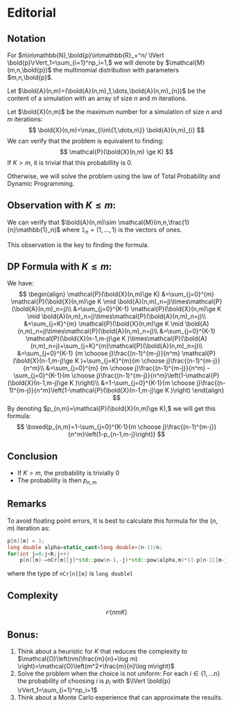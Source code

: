 # Editorial

## Notation

For $n\in\mathbb{N},\bold{p}\in\mathbb{R}_+^n/ \lVert \bold{p}\rVert_1=\sum_{i=1}^np_i=1,$ we will denote by $\mathcal{M}(m,n,\bold{p})$ the multinomial distribution with parameters $m,n,\bold{p}$.

Let $\bold{A}(n,m)=(\bold{A}(n,m)_1,\dots,\bold{A}(n,m)_{n})$ be the content of a simulation with an array of size $n$ and $m$ iterations.

Let $\bold{X}(n,m)$ be the maximum number for a simulation of size $n$ and $m$ iterations:   
$$
\bold{X}(n,m)=\max_{i\in\{1,\dots,n\}} \bold{A}(n,m)_{i}
$$
We can verify that the problem is equivalent to finding:
$$
\mathcal{P}(\bold{X}(n,m) \ge K)
$$
If $K>m,$ it is trivial that this probabillity is $0.$

Otherwise, we will solve the problem using the law of Total Probability and Dynamic Programming. 

## Observation with $K\leq m:$

We can verify that $\bold{A}(n,m)\sim \mathcal{M}(m,n,\frac{1}{n}\mathbb{1}_n)$ where $\mathbb{1}_n =(1,\dots,1)$ is the vectors of ones.

This observation is the key to finding the formula.

## DP Formula with $K\leq m:$

We have:
$$
\begin{align}
\mathcal{P}(\bold{X}(n,m)\ge K)
&=\sum_{j=0}^{m} \mathcal{P}(\bold{X}(n,m)\ge K  \mid \bold{A}(n,m)_n=j)\times\mathcal{P}(\bold{A}(n,m)_n=j)\\
&=\sum_{j=0}^{K-1} \mathcal{P}(\bold{X}(n,m)\ge K  \mid \bold{A}(n,m)_n=j)\times\mathcal{P}(\bold{A}(n,m)_n=j)\\
&+\sum_{j=K}^{m} \mathcal{P}(\bold{X}(n,m)\ge K  \mid \bold{A}(n,m)_n=j)\times\mathcal{P}(\bold{A}(n,m)_n=j)\\
&=\sum_{j=0}^{K-1} \mathcal{P}(\bold{X}(n-1,m-j)\ge K  )\times\mathcal{P}(\bold{A}(n,m)_n=j)+\sum_{j=K}^{m}\mathcal{P}(\bold{A}(n,m)_n=j)\\
&=\sum_{j=0}^{K-1} {m \choose j}\frac{(n-1)^{m-j}}{n^m} \mathcal{P}(\bold{X}(n-1,m-j)\ge K  )+\sum_{j=K}^{m}{m \choose j}\frac{(n-1)^{m-j}}{n^m}\\
&=\sum_{j=0}^{m} {m \choose j}\frac{(n-1)^{m-j}}{n^m} -\sum_{j=0}^{K-1}{m \choose j}\frac{(n-1)^{m-j}}{n^m}\left(1-\mathcal{P}(\bold{X}(n-1,m-j)\ge K  )\right)\\
&=1-\sum_{j=0}^{K-1}{m \choose j}\frac{(n-1)^{m-j}}{n^m}\left(1-\mathcal{P}(\bold{X}(n-1,m-j)\ge K  )\right)
\end{align}
$$
By denoting $p_{n,m}=\mathcal{P}(\bold{X}(n,m)\ge K),$ we will get this formula:
$$
\boxed{p_{n,m}=1-\sum_{j=0}^{K-1}{m \choose j}\frac{(n-1)^{m-j}}{n^m}\left(1-p_{n-1,m-j}\right)}
$$

## Conclusion

- If $K>m,$ the probability is trivially $0$ 
- The probability is then $p_{n,m}$

## Remarks

To avoid floating point errors, It is best to calculate this formula for the $(n,m)$ iteration as:

```c++
p[n][m] = 1;
long double alpha=static_cast<long double>(n-1)/n;
for(int j=0;j<K;j++)
    p[n][m]-=nCr[m][j]*std::pow(n-1,-j)*std::pow(alpha,m)*(1-p[n-1][m-j])
```

where the type of ``nCr[n][m]`` is ``long doublel``

## Complexity


$$
\mathcal{O}\left(nmK\right)
$$

## Bonus:
1. Think about a heuristic for $K$ that reduces the complexity to $\mathcal{O}\left(nm(\frac{m}{n}+\log m)  \right)=\mathcal{O}\left(m^2+\frac{m}{n}\log m\right)$
2. Solve the problem when the choice is not uniform: For each $i\in\{1,\dots n\}$ the probability of choosing $i$ is $p_i$
with $\lVert \bold{p} \rVert_1=\sum_{i=1}^np_i=1$
3. Think about a Monte Carlo experience that can approximate the results.